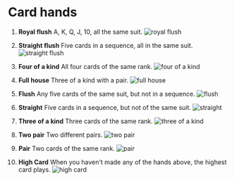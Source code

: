 # Card hands

1. **Royal flush**
A, K, Q, J, 10, all the same suit.
![royal flush](https://user-images.githubusercontent.com/1287388/27003994-72942f26-4df9-11e7-8390-dab0dedf56f5.png)

2. **Straight flush**
Five cards in a sequence, all in the same suit.
![straight flush](https://user-images.githubusercontent.com/1287388/27003933-903a623a-4df8-11e7-957a-9b2c95dccc3e.png)

3. **Four of a kind**
All four cards of the same rank.
![four of a kind](https://user-images.githubusercontent.com/1287388/27003937-a31f05cc-4df8-11e7-938b-1d7ab12c7fa0.png)

4. **Full house**
Three of a kind with a pair.
![full house](https://user-images.githubusercontent.com/1287388/27003947-bae98fce-4df8-11e7-84d3-0d87bd244664.png)

5. **Flush**
Any five cards of the same suit, but not in a sequence.
![flush](https://user-images.githubusercontent.com/1287388/27003949-d0806128-4df8-11e7-82df-0bf195b10738.png)

6. **Straight**
Five cards in a sequence, but not of the same suit.
![straight](https://user-images.githubusercontent.com/1287388/27003961-e7c8ab92-4df8-11e7-82ed-c16d199682ab.png)

7. **Three of a kind**
Three cards of the same rank.
![three of a kind](https://user-images.githubusercontent.com/1287388/27003967-0157f6ee-4df9-11e7-8694-cdd679a3eaa9.png)

8. **Two pair**
Two different pairs.
![two pair](https://user-images.githubusercontent.com/1287388/27003973-16190758-4df9-11e7-9ed8-9c5f10f2a50a.png)

9. **Pair**
Two cards of the same rank.
![pair](https://user-images.githubusercontent.com/1287388/27003977-2ef4b3da-4df9-11e7-8c40-a14872233660.png)

10. **High Card**
When you haven't made any of the hands above, the highest card plays.
![high card](https://user-images.githubusercontent.com/1287388/27003985-48015518-4df9-11e7-9451-d923f3688b1c.png)
